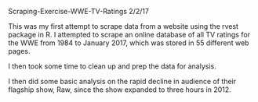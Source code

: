 Scraping-Exercise-WWE-TV-Ratings
2/2/17

This was my first attempt to scrape data from a website using the rvest package in R. I attempted to scrape an online database of all TV ratings for the WWE from 1984 to January 2017, which was stored in 55 different web pages.

I then took some time to clean up and prep the data for analysis.

I then did some basic analysis on the rapid decline in audience of their flagship show, Raw, since the show expanded to three hours in 2012.
